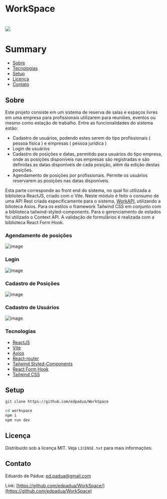 # WorkSpace

<h1>
   <img src="https://github.com/edpadua/WorkSpace/blob/main/workspace/public/work-space-capture.gif"></a>
</h1>



# Summary

- [Sobre](#sobre)
- [Tecnologias](#tecnologias)
- [Setup](#setup)
- [Licença](#licença)
- [Contato](#contato)
 
## Sobre 

Este projeto consiste em um sistema de reserva de salas e espaços livres em uma empresa para profissionais utilizarem para reuniões, eventos ou mesmo como estação de trabalho.
Entre as funcionalidades do sistema estão:
- Cadastro de usuários, podendo estes serem do tipo profissionais ( pessoa física ) e empresas ( pessoa jurídica )
- Login de usuários
- Cadastro de posições e datas, permitido para usuários do tipo empresa, onde as posições disponíveis nas empresas são registradas e são definidas as datas disponíveis de cada posição, além da edição destas posições.
- Agendamento de posições por profissionais. Permite os usuários reservarem as posições nas datas disponíveis.

Esta parte corresponde ao front end do sistema, no qual foi utilizada a biblioteca ReactJS, criado com o Vite. Neste módulo é feito o consumo de uma API Rest criada especificamente para o sistema, [WorkAPI](https://github.com/edpadua/WorkAPI), utilizando a bilioteca Axios.
Para os estilos o framework Tailwind CSS em conjunto com a biblioteca tailwind-styled-components. Para o gerenciamento de estados foi utilizado o Context API. A validação de formulários é realizada com a biblioteca React Form Hook.

### Agendamento de posições

![image](https://github.com/edpadua/WorkSpace/assets/4975360/61999c6d-5f85-4159-b50e-f043a640008d)



### Login

![image](https://github.com/edpadua/WorkSpace/assets/4975360/36ebfd71-a4e6-409a-b32c-74dabd46af70)


### Cadastro de Posições

![image](https://github.com/edpadua/WorkSpace/assets/4975360/aa93342e-3f18-4389-b63c-c9ea7e6e48a7)


### Cadastro de Usuários

![image](https://github.com/edpadua/WorkSpace/assets/4975360/63d141ec-31a9-48ce-8d0a-bf6d114388c1)


### Tecnologias

- [ReactJS](https://reactjs.org)
- [Vite](https://vitejs.dev/guide/)
- [Axios](https://github.com/axios/axios)
- [React-router](https://reactrouter.com/)
- [Tailwind Styled-Components](https://www.npmjs.com/package/tailwind-styled-components)
- [React Form Hook](https://www.react-hook-form.com)
- [Tailwind CSS](https://tailwindcss.com/)

## Setup

```bash
git clone https://github.com/edpadua/WorkSpace

cd workspace
npm i
npm run dev
```



## Licença

Distribuido sob a licença MIT. Veja `LICENSE.txt` para mais informações.


## Contato

Eduardo de Pádua: ed.padua@gmail.com

Link: [https://github.com/edpadua/WorkSpace/](https://github.com/edpadua/WorkSpace)

